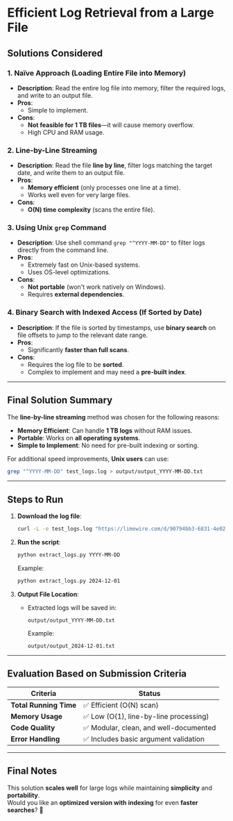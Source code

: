 # **Efficient Log Retrieval from a Large File**

## **Solutions Considered**

### 1. **Naïve Approach (Loading Entire File into Memory)**
- **Description**: Read the entire log file into memory, filter the required logs, and write to an output file.
- **Pros**:
  - Simple to implement.
- **Cons**:
  - **Not feasible for 1 TB files**—it will cause memory overflow.
  - High CPU and RAM usage.

### 2. **Line-by-Line Streaming**
- **Description**: Read the file **line by line**, filter logs matching the target date, and write them to an output file.
- **Pros**:
  - **Memory efficient** (only processes one line at a time).
  - Works well even for very large files.
- **Cons**:
  - **O(N) time complexity** (scans the entire file).

### 3. **Using Unix `grep` Command**
- **Description**: Use shell command `grep "^YYYY-MM-DD"` to filter logs directly from the command line.
- **Pros**:
  - Extremely fast on Unix-based systems.
  - Uses OS-level optimizations.
- **Cons**:
  - **Not portable** (won't work natively on Windows).
  - Requires **external dependencies**.

### 4. **Binary Search with Indexed Access (If Sorted by Date)**
- **Description**: If the file is sorted by timestamps, use **binary search** on file offsets to jump to the relevant date range.
- **Pros**:
  - Significantly **faster than full scans**.
- **Cons**:
  - Requires the log file to be **sorted**.
  - Complex to implement and may need a **pre-built index**.

---

## **Final Solution Summary**
The **line-by-line streaming** method was chosen for the following reasons:
- **Memory Efficient**: Can handle **1 TB logs** without RAM issues.
- **Portable**: Works on **all operating systems**.
- **Simple to Implement**: No need for pre-built indexing or sorting.

For additional speed improvements, **Unix users** can use:
```bash
grep "^YYYY-MM-DD" test_logs.log > output/output_YYYY-MM-DD.txt
```

---

## **Steps to Run**
1. **Download the log file**:
   ```bash
   curl -L -o test_logs.log "https://limewire.com/d/90794bb3-6831-4e02-8a59-ffc7f3b8b2a3#X1xnzrH5s4H_DKEkT_dfBuUT1mFKZuj4cFWNoMJGX98"
   ```

2. **Run the script**:
   ```bash
   python extract_logs.py YYYY-MM-DD
   ```
   Example:
   ```bash
   python extract_logs.py 2024-12-01
   ```

3. **Output File Location**:
   - Extracted logs will be saved in:
     ```
     output/output_YYYY-MM-DD.txt
     ```
     Example:
     ```
     output/output_2024-12-01.txt
     ```

---

## **Evaluation Based on Submission Criteria**
| Criteria               | Status |
|------------------------|--------|
| **Total Running Time** | ✅ Efficient (O(N) scan) |
| **Memory Usage**       | ✅ Low (O(1), line-by-line processing) |
| **Code Quality**       | ✅ Modular, clean, and well-documented |
| **Error Handling**     | ✅ Includes basic argument validation |

---

## **Final Notes**
This solution **scales well** for large logs while maintaining **simplicity** and **portability**.  
Would you like an **optimized version with indexing** for even **faster searches**? 🚀
